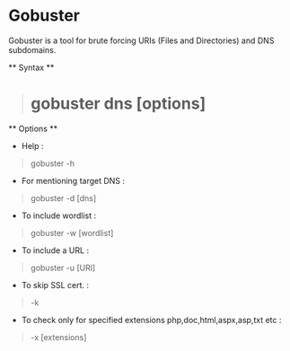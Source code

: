 # Gobuster

Gobuster is a tool for brute forcing URIs (Files and Directories) and DNS subdomains.

** Syntax **

> # gobuster dns [options]

** Options **

* Help :

> gobuster -h

* For mentioning target DNS :

> gobuster -d [dns]

* To include wordlist :

> gobuster -w [wordlist]

* To include a URL :

> gobuster -u [URl]

* To skip SSL cert. :

> -k

* To check only for specified extensions php,doc,html,aspx,asp,txt etc :

> -x [extensions]
